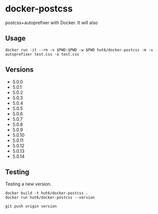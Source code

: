 # docker-postcss

postcss+autoprefixer with Docker. It will also

## Usage

    docker run -it --rm -v $PWD:$PWD -w $PWD hut6/docker-postcss -m -u autoprefixer test.css -o test.css

## Versions
 - 5.0.0
 - 5.0.1
 - 5.0.2
 - 5.0.3
 - 5.0.4
 - 5.0.5
 - 5.0.6
 - 5.0.7
 - 5.0.8
 - 5.0.9
 - 5.0.10
 - 5.0.11
 - 5.0.12
 - 5.0.13
 - 5.0.14

## Testing

Testing a new version.

    docker build -t hut6/docker-postcss .
    docker run hut6/docker-postcss --version

    git push origin version
    